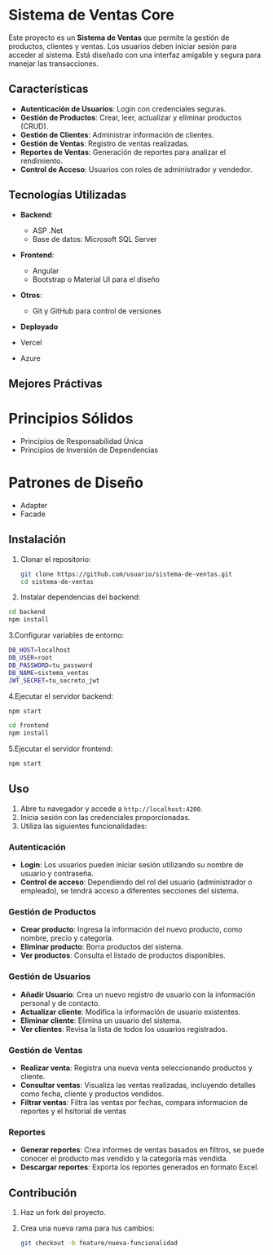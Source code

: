 # Sistema de Ventas Core

Este proyecto es un **Sistema de Ventas** que permite la gestión de productos, clientes y ventas. Los usuarios deben iniciar sesión para acceder al sistema. Está diseñado con una interfaz amigable y segura para manejar las transacciones.

## Características

- **Autenticación de Usuarios**: Login con credenciales seguras.
- **Gestión de Productos**: Crear, leer, actualizar y eliminar productos (CRUD).
- **Gestión de Clientes**: Administrar información de clientes.
- **Gestión de Ventas**: Registro de ventas realizadas.
- **Reportes de Ventas**: Generación de reportes para analizar el rendimiento.
- **Control de Acceso**: Usuarios con roles de administrador y vendedor.

## Tecnologías Utilizadas

- **Backend**:
  - ASP .Net
  - Base de datos: Microsoft SQL Server 
  
- **Frontend**:
  - Angular
  - Bootstrap o Material UI para el diseño
- **Otros**:
  - Git y GitHub para control de versiones
- **Deployado**
- Vercel
- Azure

## Mejores Práctivas
# Principios Sólidos
- Principios de Responsabilidad Única
- Principios de Inversión de Dependencias

# Patrones de Diseño
- Adapter
- Facade


## Instalación

1. Clonar el repositorio:

   ```bash
   git clone https://github.com/usuario/sistema-de-ventas.git
   cd sistema-de-ventas
   ```

2. Instalar dependencias del backend:

```bash
cd backend
npm install
```

3.Configurar variables de entorno:

```bash
DB_HOST=localhost
DB_USER=root
DB_PASSWORD=tu_password
DB_NAME=sistema_ventas
JWT_SECRET=tu_secreto_jwt
```

4.Ejecutar el servidor backend:

```bash
npm start
```

```bash
cd frontend
npm install
```

5.Ejecutar el servidor frontend:

```bash
npm start
```

## Uso

1. Abre tu navegador y accede a `http://localhost:4200`.
2. Inicia sesión con las credenciales proporcionadas.
3. Utiliza las siguientes funcionalidades:

### Autenticación

- **Login**: Los usuarios pueden iniciar sesión utilizando su nombre de usuario y contraseña.
- **Control de acceso**: Dependiendo del rol del usuario (administrador o empleado), se tendrá acceso a diferentes secciones del sistema.

### Gestión de Productos

- **Crear producto**: Ingresa la información del nuevo producto, como nombre, precio y categoría.
- **Eliminar producto**: Borra productos del sistema.
- **Ver productos**: Consulta el listado de productos disponibles.

### Gestión de Usuarios

- **Añadir Usuario**: Crea un nuevo registro de usuario con la información personal y de contacto.
- **Actualizar cliente**: Modifica la información de usuario existentes.
- **Eliminar cliente**: Elimina un usuario del sistema.
- **Ver clientes**: Revisa la lista de todos los usuarios registrados.

### Gestión de Ventas

- **Realizar venta**: Registra una nueva venta seleccionando productos y cliente.
- **Consultar ventas**: Visualiza las ventas realizadas, incluyendo detalles como fecha, cliente y productos vendidos.
- **Filtrar ventas**: Filtra las ventas por fechas, compara informacion de reportes y el hsitorial de ventas

### Reportes

- **Generar reportes**: Crea informes de ventas basados en filtros, se puede conocer el producto mas vendido y la categoría más vendida.
- **Descargar reportes**: Exporta los reportes generados en formato Excel.

## Contribución

1. Haz un fork del proyecto.
2. Crea una nueva rama para tus cambios:

   ```bash
   git checkout -b feature/nueva-funcionalidad
   ```
